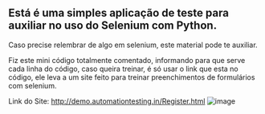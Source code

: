 ## Está é uma simples aplicação de teste para auxiliar no uso do Selenium com Python.

 Caso precise relembrar de algo em selenium, este material pode te auxiliar.

 Fiz este mini código totalmente comentado, informando para que serve cada linha do código, caso queira treinar, é só usar o link que esta no código, ele leva a um site feito para treinar preenchimentos de formulários
 com selenium.

 Link do Site: http://demo.automationtesting.in/Register.html
 ![image](https://github.com/Vitorugz/SeleniumPython/assets/83317234/9e584e2e-fba5-4f9a-8d96-5feb248d0283)
